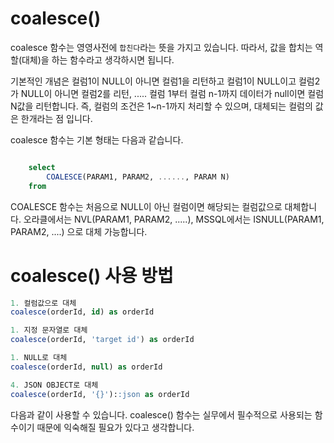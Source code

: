# coalesce()
coalesce 함수는 영영사전에 `합친다`라는 뜻을 가지고 있습니다. 따라서, 값을 합치는 역할(대체)을 하는 함수라고 생각하시면 됩니다.

기본적인 개념은 컬럼1이 NULL이 아니면 컬럼1을 리턴하고 컬럼1이 NULL이고 컬럼2가 NULL이 아니면 컬럼2를 리턴, ..... 컬럼 1부터 컬럼 n-1까지 데이터가 null이면 컬럼 N값을 리턴합니다. 즉, 컬럼의 조건은 1~n-1까지 처리할 수 있으며, 대체되는 컬럼의 값은 한개라는 점 입니다.

coalesce 함수는 기본 형태는 다음과 같습니다.
```sql

    select 
        COALESCE(PARAM1, PARAM2, ......, PARAM N) 
    from 
```
COALESCE 함수는 처음으로 NULL이 아닌 컬럼이면 해당되는 컬럼값으로 대체합니다.
오라클에서는 NVL(PARAM1, PARAM2, .....), MSSQL에서는 ISNULL(PARAM1, PARAM2, ....) 으로 대체 가능합니다.


# coalesce() 사용 방법

```sql
1. 컬럼값으로 대체
coalesce(orderId, id) as orderId

1. 지정 문자열로 대체
coalesce(orderId, 'target id') as orderId

1. NULL로 대체
coalesce(orderId, null) as orderId

4. JSON OBJECT로 대체
coalesce(orderId, '{}')::json as orderId
```

다음과 같이 사용할 수 있습니다. coalesce() 함수는 실무에서 필수적으로 사용되는 함수이기 때문에 익숙해질 필요가 있다고 생각합니다.